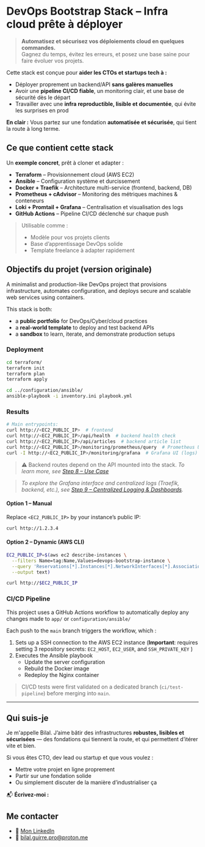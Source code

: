 # DevOps Bootstrap Stack – Infra cloud prête à déployer

> **Automatisez et sécurisez vos déploiements cloud en quelques commandes.**  
> Gagnez du temps, évitez les erreurs, et posez une base saine pour faire évoluer vos projets.


Cette stack est conçue pour **aider les CTOs et startups tech à :**

- Déployer proprement un backend/API **sans galères manuelles**
- Avoir une **pipeline CI/CD fiable**, un monitoring clair, et une base de sécurité dès le départ
- Travailler avec une **infra reproductible, lisible et documentée**, qui évite les surprises en prod

**En clair :** Vous partez sur une fondation **automatisée et sécurisée**, qui tient la route à long terme.

## Ce que contient cette stack

Un **exemple concret**, prêt à cloner et adapter :

- **Terraform** – Provisionnement cloud (AWS EC2)
- **Ansible** – Configuration système et durcissement
- **Docker + Traefik** – Architecture multi-service (frontend, backend, DB)
- **Prometheus + cAdvisor** – Monitoring des métriques machines & conteneurs
- **Loki + Promtail + Grafana** – Centralisation et visualisation des logs
- **GitHub Actions** – Pipeline CI/CD déclenché sur chaque push

> Utilisable comme :
> - Modèle pour vos projets clients
> - Base d’apprentissage DevOps solide
> - Template freelance à adapter rapidement

## Objectifs du projet (version originale)

A minimalist and production-like DevOps project that provisions infrastructure, automates configuration, and deploys secure and scalable web services using containers.

This stack is both:

- a **public portfolio** for DevOps/Cyber/cloud practices
- a **real-world template** to deploy and test backend APIs
- a **sandbox** to learn, iterate, and demonstrate production setups

### Deployment

```bash
cd terraform/
terraform init
terraform plan
terraform apply

cd ../configuration/ansible/
ansible-playbook -i inventory.ini playbook.yml
```

### Results

```bash
# Main entrypoints:
curl http://<EC2_PUBLIC_IP>  # frontend
curl http://<EC2_PUBLIC_IP>/api/health  # backend health check
curl http://<EC2_PUBLIC_IP>/api/articles  # backend article list
curl http://<EC2_PUBLIC_IP>/monitoring/prometheus/query  # Prometheus UI
curl -I http://<EC2_PUBLIC_IP>/monitoring/grafana  # Grafana UI (logs)
```

> ⚠️ Backend routes depend on the API mounted into the stack.
> *To learn more, see [Step 8 – Use Case](docs/08-use-case-api.md)*

> *To explore the Grafana interface and centralized logs (Traefik, backend, etc.), see [Step 9 – Centralized Logging & Dashboards](docs/09-logging-dashboards.md).*

#### Option 1 – Manual

Replace `<EC2_PUBLIC_IP>` by your instance’s public IP:

```bash
curl http://1.2.3.4
```

#### Option 2 – Dynamic (AWS CLI)

```bash
EC2_PUBLIC_IP=$(aws ec2 describe-instances \
  --filters Name=tag:Name,Values=devops-bootstrap-instance \
  --query 'Reservations[*].Instances[*].NetworkInterfaces[*].Association.PublicIp' \
  --output text)

curl http://$EC2_PUBLIC_IP
```


### CI/CD Pipeline

This project uses a GitHub Actions workflow to automatically deploy any changes made to `app/` or `configuration/ansible/`

Each push to the `main` branch triggers the workflow, which :

1. Sets up a SSH connection to the AWS EC2 instance (**Important**: requires setting 3 repository secrets: `EC2_HOST`, `EC2_USER`, and `SSH_PRIVATE_KEY` )
2. Executes the Ansible playbook
	- Update the server configuration
	- Rebuild the Docker image
	- Redeploy the Nginx container

> CI/CD tests were first validated on a dedicated branch (`ci/test-pipeline`) before merging into `main`.

***

## Qui suis-je

Je m'appelle Bilal. 
J’aime bâtir des infrastructures **robustes, lisibles et sécurisées** — des fondations qui tiennent la route, et qui permettent d’itérer vite et bien.

Si vous êtes CTO, dev lead ou startup et que vous voulez :
- Mettre votre projet en ligne proprement
- Partir sur une fondation solide
- Ou simplement discuter de la manière d’industrialiser ça

📬 **Écrivez-moi :**
## Me contacter

- 🔗 [Mon LinkedIn](https://www.linkedin.com/in/bilal-guirre-395544221/)
- 📧 bilal.guirre.pro@proton.me